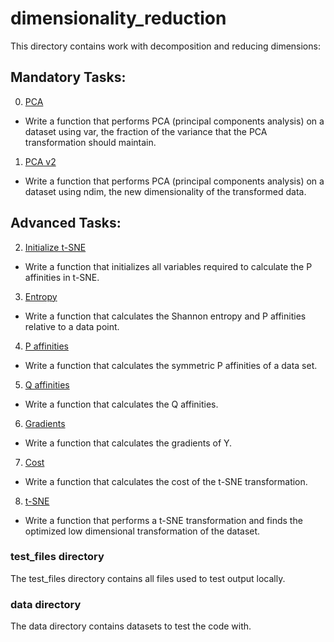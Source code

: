 # dimensionality_reduction
This directory contains work with decomposition and reducing dimensions:

## Mandatory Tasks:
0. [PCA](/unsupervised_learning/dimensionality_reduction/0-pca.py)
* Write a function that performs PCA (principal components analysis) on a dataset using var, the fraction of the variance that the PCA transformation should maintain.
1. [PCA v2](/unsupervised_learning/dimensionality_reduction/1-pca.py)
* Write a function that performs PCA (principal components analysis) on a dataset using ndim, the new dimensionality of the transformed data.

## Advanced Tasks:
2. [Initialize t-SNE](/unsupervised_learning/dimensionality_reduction/0-pca.py)
* Write a function that initializes all variables required to calculate the P affinities in t-SNE.
3. [Entropy](/unsupervised_learning/dimensionality_reduction/3-entropy.py)
* Write a function that calculates the Shannon entropy and P affinities relative to a data point.
4. [P affinities](/unsupervised_learning/dimensionality_reduction/4-P_affinities.py)
* Write a function that calculates the symmetric P affinities of a data set.
5. [Q affinities](/unsupervised_learning/dimensionality_reduction/5-Q_affinities.py)
* Write a function that calculates the Q affinities.
6. [Gradients](/unsupervised_learning/dimensionality_reduction/6-grads.py)
* Write a function that calculates the gradients of Y.
7. [Cost](/unsupervised_learning/dimensionality_reduction/7-cost.py)
* Write a function that calculates the cost of the t-SNE transformation.
8. [t-SNE](/unsupervised_learning/dimensionality_reduction/8-tsne.py)
* Write a function that performs a t-SNE transformation and finds the optimized low dimensional transformation of the dataset.

### test_files directory
The test_files directory contains all files used to test output locally.

### data directory
The data directory contains datasets to test the code with.